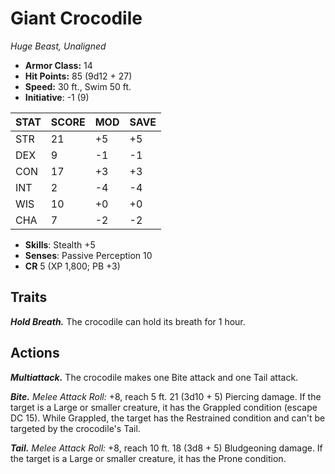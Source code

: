 # Giant Crocodile

*Huge Beast, Unaligned*

- **Armor Class:** 14
- **Hit Points:** 85 (9d12 + 27)
- **Speed:** 30 ft., Swim 50 ft.
- **Initiative**: -1 (9)

|STAT|SCORE|MOD|SAVE|
| --- | --- | --- | ---- |
| STR | 21 | +5 | +5 |
| DEX | 9 | -1 | -1 |
| CON | 17 | +3 | +3 |
| INT | 2 | -4 | -4 |
| WIS | 10 | +0 | +0 |
| CHA | 7 | -2 | -2 |

- **Skills**: Stealth +5
- **Senses**: Passive Perception 10
- **CR** 5 (XP 1,800; PB +3)

## Traits

***Hold Breath.*** The crocodile can hold its breath for 1 hour.


## Actions

***Multiattack.*** The crocodile makes one Bite attack and one Tail attack.

***Bite.*** *Melee Attack Roll:* +8, reach 5 ft. 21 (3d10 + 5) Piercing damage. If the target is a Large or smaller creature, it has the Grappled condition (escape DC 15). While Grappled, the target has the Restrained condition and can't be targeted by the crocodile's Tail.

***Tail.*** *Melee Attack Roll:* +8, reach 10 ft. 18 (3d8 + 5) Bludgeoning damage. If the target is a Large or smaller creature, it has the Prone condition.

